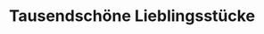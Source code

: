 ---
title: "Tausendschöne Lieblingsstücke"
url: /rosenheim/tausendschoene-lieblingsstuecke/
shop: Töpferei
---